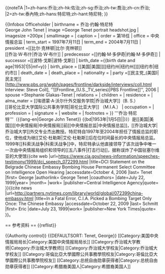 {{noteTA
|1=zh-hans:乔治;zh-hk:佐治;zh-sg:乔治;zh-tw:喬治;zh-cn:乔治;
|2=zh-tw:泰內特;zh-hans:特尼特;zh-hant:特尼特;
}}

{{Infobox Officeholder
| birthname           = 乔治·约翰·特尼特<br/>George John Tenet
| image               =George Tenet portrait headshot.jpg
| imagesize           =200px
| smallimage          =
| caption             =
| order               = 第18任
| office              = 中央情报总监
| term_start          = 1997年7月11日
| term_end            = 2004年7月11日
| president           =[[比尔·克林顿|比尔·克林顿]]<br>[[乔治·W·布什|乔治·W·布什]]
| predecessor         =[[约翰·M·多伊奇|约翰·M·多伊奇]]
| successor           =[[波特·戈斯|波特·戈斯]]
| birth_date          ={{birth date and age|1953|1|5|mf=y}}
| birth_place         = [[美国|美国]][[纽约州|纽约州]][[纽约市|纽约市]]
| death_date          =
| death_place         =
| nationality         =
| party               =[[民主党_(美国)|民主党]]<ref name="FrontlineColl">[http://www.pbs.org/wgbh/pages/frontline/darkside/interviews/coll.html Interview: Steve Coll], ''[[Frontline_(U.S._TV_series)|PBS Frontline]]'', 2006</ref>
| spouse              =Stephanie Glakas-Tenet
| relations           =
| children            =
| residence           =
| alma_mater          = [[埃德蒙·A·沃尔什外交服务学院|乔治城大学]]（B. S.） <br /> [[哥伦比亚大学国际公共事务学院|哥伦比亚大学]] （M.I.A.）
| occupation          =
| profession          =
| signature           =
| website             =
| footnotes           =
}}
'''乔治·特尼特'''（{{lang-en|George John Tenet}} {{bd|1953年|1月5日||}}）是[[美国|美国]][[中央情报局|中央情报局]]前[[中央情报总监|中央情报总监]]，[[乔治城大学|乔治城大学]]外交专业杰出教授。特尼特自1997年至2004年担任了情报总监的职位，使他成为继[[艾伦·杜勒斯|艾伦·杜勒斯]]后在位时间最长的中央情报局总监。1999年[[科索沃战争|科索沃战争]]中，特尼特承认他直接领导了该次战争中唯一一次由中央情报局组织和领导的[[五八事件|打击行动]]，据称误炸了中国驻塞尔维亚的大使馆<ref>{{cite web |url=https://www.cia.gov/news-information/speeches-testimony/1999/dci_speech_072299.html |title=DCI Statement on the Belgrade Chinese Embassy Bombing House Permanent Select Committee on Intelligence Open Hearing |accessdate=October 4, 2006 |last= Tenet |first= George |authorlink= George Tenet |coauthors= |date=July 22, 1999|year= |month= |work= |publisher=Central Intelligence Agency|quote= }}</ref><ref>{{cite news |url=http://partners.nytimes.com/library/world/global/072399china-embassy.html |title=In a Fatal Error, C.I.A. Picked a Bombing Target Only Once: The Chinese Embassy |accessdate=October 22, 2009 |last= Schmitt |first= Eric |date=July 23, 1999|work= |publisher=New York Times|quote= }}</ref>。

== 参考资料 ==
{{reflist}}

{{Authority control}}
{{DEFAULTSORT: Tenet, George}}
[[Category:美国中央情报局局长|Category:美国中央情报局局长]]
[[Category:乔治城大学教师|Category:乔治城大学教师]]
[[Category:乔治城大学校友|Category:乔治城大学校友]]
[[Category:哥倫比亞大學國際公共事務學院校友|Category:哥倫比亞大學國際公共事務學院校友]]
[[Category:总统自由勋章获得者|Category:总统自由勋章获得者]]
[[Category:希腊裔美国人|Category:希腊裔美国人]]